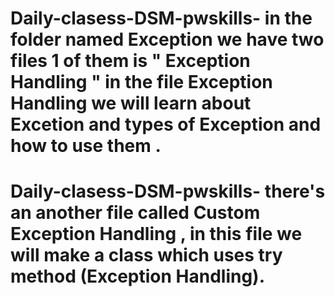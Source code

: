 # Daily-clasess-DSM-pwskills- in the folder named Exception we have two files 1 of them is " Exception Handling " in the file Exception Handling we will learn about Excetion and types of Exception and how to use them .
# Daily-clasess-DSM-pwskills- there's an another file called Custom Exception Handling , in this file we will make a class which uses try method (Exception Handling).  
